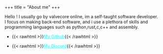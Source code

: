 +++
title = "About me"
+++

Hello ! I usually go by valvecore online, im a self-taught software developer. I focus on making back-end software, and i use a 
plethora of skills and programming languages such as python,rust,c,c++ and assembly. 

-  {{< rawhtml >}}<a href="https://github.com/valvecore" style="color:#00FFFF">My Github</a>{{< /rawhtml >}}

-  {{< rawhtml >}}<a href="https://discord.com/channels/@me/1014488849960939540" style="color:#00FFFF">My Discord</a>{{< /rawhtml >}}

